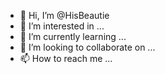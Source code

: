 - 👋 Hi, I’m @HisBeautie
- 👀 I’m interested in ...
- 🌱 I’m currently learning ...
- 💞️ I’m looking to collaborate on ...
- 📫 How to reach me ...

<!---
HisBeautie/HisBeautie is a ✨ special ✨ repository because its `README.md` (this file) appears on your GitHub profile.
You can click the Preview link to take a look at your changes.
--->
